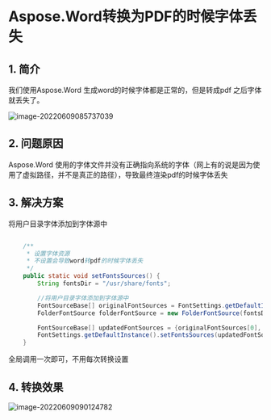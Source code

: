 # Aspose.Word转换为PDF的时候字体丢失

## 1. 简介

我们使用Aspose.Word 生成word的时候字体都是正常的，但是转成pdf 之后字体就丢失了。

![image-20220609085737039](https://zszblog.oss-cn-beijing.aliyuncs.com/zszblog/image-20220609085737039.png)

## 2. 问题原因

Aspose.Word 使用的字体文件并没有正确指向系统的字体（网上有的说是因为使用了虚拟路径，并不是真正的路径），导致最终渲染pdf的时候字体丢失

## 3. 解决方案

将用户目录字体添加到字体源中

```java

    /**
     * 设置字体资源
     * 不设置会导致word转pdf的时候字体丢失
     */
    public static void setFontsSources() {
        String fontsDir = "/usr/share/fonts";

        //将用户目录字体添加到字体源中
        FontSourceBase[] originalFontSources = FontSettings.getDefaultInstance().getFontsSources();
        FolderFontSource folderFontSource = new FolderFontSource(fontsDir, true);

        FontSourceBase[] updatedFontSources = {originalFontSources[0], folderFontSource};
        FontSettings.getDefaultInstance().setFontsSources(updatedFontSources);
    }
```

全局调用一次即可，不用每次转换设置

## 4. 转换效果

![image-20220609090124782](https://zszblog.oss-cn-beijing.aliyuncs.com/zszblog/image-20220609090124782.png)